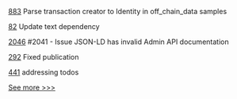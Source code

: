 
[883](https://github.com/hyperledger/fabric-samples/pull/883) Parse transaction creator to Identity in off_chain_data samples

[82](https://github.com/hyperledger/fabric-contract-api-go/pull/82) Update text dependency

[2046](https://github.com/hyperledger/aries-cloudagent-python/pull/2046) #2041 - Issue JSON-LD has invalid Admin API documentation

[292](https://github.com/hyperledger/iroha-java/pull/292) Fixed publication

[441](https://github.com/hyperledger-labs/fabric-token-sdk/pull/441) addressing todos


[See more >>>](https://start-here.hyperledger.org/pull-requests)
